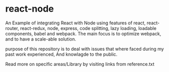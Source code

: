 # react-node
An Example of integrating React with Node using features of react, react-router, react-redux, node, express, code splitting, lazy loading, loadable components, babel and webpack. The main focus is to optimize webpack, and to have a scale-able solution.

purpose of this repository is to deal with issues that where faced during my past work experienced, And knowlagde to the public.


Read more on specific areas/Library by visiting links from reference.txt